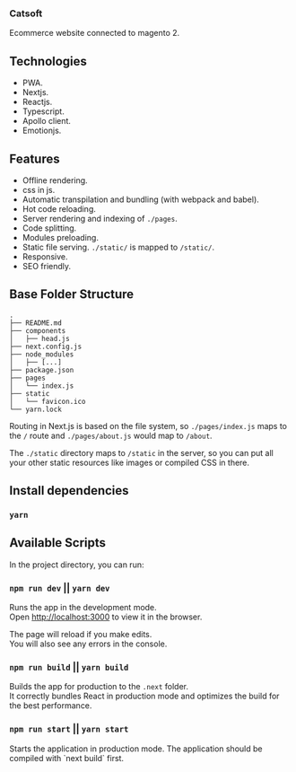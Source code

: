 ### Catsoft

Ecommerce website connected to magento 2.

## Technologies

- PWA.
- Nextjs.
- Reactjs.
- Typescript.
- Apollo client.
- Emotionjs.

## Features

- Offline rendering.
- css in js.
- Automatic transpilation and bundling (with webpack and babel).
- Hot code reloading.
- Server rendering and indexing of `./pages`.
- Code splitting.
- Modules preloading.
- Static file serving. `./static/` is mapped to `/static/`.
- Responsive.
- SEO friendly.

## Base Folder Structure

```
.
├── README.md
├── components
│   ├── head.js
├── next.config.js
├── node_modules
│   ├── [...]
├── package.json
├── pages
│   └── index.js
├── static
│   └── favicon.ico
└── yarn.lock
```

Routing in Next.js is based on the file system, so `./pages/index.js` maps to the `/` route and
`./pages/about.js` would map to `/about`.

The `./static` directory maps to `/static` in the server, so you can put all your
other static resources like images or compiled CSS in there.

## Install dependencies

### `yarn`

## Available Scripts

In the project directory, you can run:

### `npm run dev` || `yarn dev`

Runs the app in the development mode.<br>
Open [http://localhost:3000](http://localhost:3000) to view it in the browser.

The page will reload if you make edits.<br>
You will also see any errors in the console.

### `npm run build` || `yarn build`

Builds the app for production to the `.next` folder.<br>
It correctly bundles React in production mode and optimizes the build for the best performance.

### `npm run start` || `yarn start`

Starts the application in production mode.
The application should be compiled with \`next build\` first.
